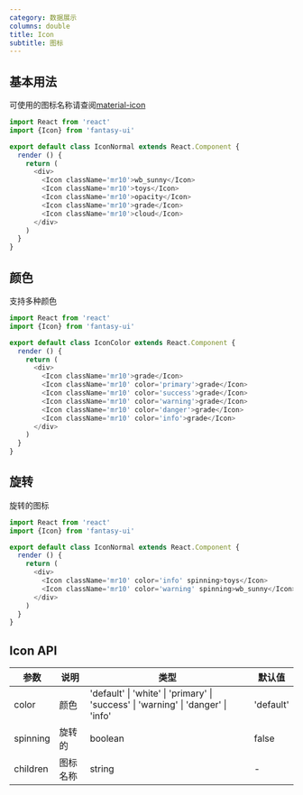 ```yaml
---
category: 数据展示
columns: double
title: Icon
subtitle: 图标
---
```


## 基本用法

可使用的图标名称请查阅[material-icon](https://www.google.com/design/icons/)

```js
import React from 'react'
import {Icon} from 'fantasy-ui'

export default class IconNormal extends React.Component {
  render () {
    return (
      <div>
        <Icon className='mr10'>wb_sunny</Icon>
        <Icon className='mr10'>toys</Icon>
        <Icon className='mr10'>opacity</Icon>
        <Icon className='mr10'>grade</Icon>
        <Icon className='mr10'>cloud</Icon>
      </div>
    )
  }
}
```

## 颜色

支持多种颜色

```js
import React from 'react'
import {Icon} from 'fantasy-ui'

export default class IconColor extends React.Component {
  render () {
    return (
      <div>
        <Icon className='mr10'>grade</Icon>
        <Icon className='mr10' color='primary'>grade</Icon>
        <Icon className='mr10' color='success'>grade</Icon>
        <Icon className='mr10' color='warning'>grade</Icon>
        <Icon className='mr10' color='danger'>grade</Icon>
        <Icon className='mr10' color='info'>grade</Icon>
      </div>
    )
  }
}
```

## 旋转

旋转的图标

```js
import React from 'react'
import {Icon} from 'fantasy-ui'

export default class IconNormal extends React.Component {
  render () {
    return (
      <div>
        <Icon className='mr10' color='info' spinning>toys</Icon>
        <Icon className='mr10' color='warning' spinning>wb_sunny</Icon>
      </div>
    )
  }
}
```

## Icon API

| 参数 | 说明 | 类型 | 默认值 |
|---|---|---|---|
| color | 颜色 | 'default' \| 'white' \| 'primary' \| 'success' \| 'warning' \| 'danger' \| 'info' | 'default' |
| spinning | 旋转的 | boolean | false |
| children | 图标名称 | string | - |

